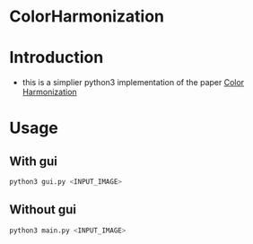 ColorHarmonization
===

# Introduction
- this is a simplier python3 implementation of the paper [Color Harmonization](https://igl.ethz.ch/projects/color-harmonization/harmonization.pdf)

# Usage
## With gui
```bash
python3 gui.py <INPUT_IMAGE>
```

## Without gui
```bash
python3 main.py <INPUT_IMAGE>
```


